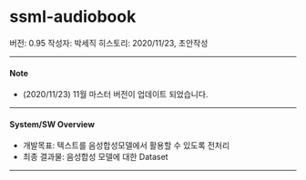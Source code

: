 # ssml-audiobook

버전: 0.95
작성자: 박세직
히스토리:
2020/11/23, 초안작성

***

#### Note

* (2020/11/23) 11월 마스터 버전이 업데이트 되었습니다.

***

#### System/SW Overview

* 개발목표: 텍스트를 음성합성모델에서 활용할 수 있도록 전처리
* 최종 결과물: 음성합성 모델에 대한 Dataset

***
